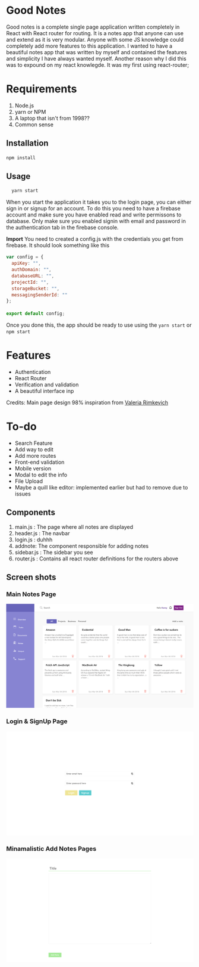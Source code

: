 # Good Notes

Good notes is a complete single page application written completely in React with React router for routing.
It is a notes app that anyone can use and extend as it is very modular. Anyone with some JS knowledge could completely add more features to this application. I wanted to have a beautiful notes app that was written by myself and contained the features and simplicity I have always wanted myself. Another reason why I did this was to expound on my react knowlegde. It was my first using react-router;

# Requirements

1.  Node.js
2.  yarn or NPM
3.  A laptop that isn't from 1998??
4.  Common sense

## Installation

```javascript
npm install
```

## Usage

```javascript
  yarn start
```

When you start the application it takes you to the login page, you can either sign in or signup for an account. To do this you need to have
a firebase account and make sure you have enabled read and write permissons to database. Only make sure you enabled signin with email and password
in the authentication tab in the firebase console.

**Import**
You need to created a config.js with the credentials you get from firebase.
It should look something like this

```javascript
var config = {
  apiKey: "",
  authDomain: "",
  databaseURL: "",
  projectId: "",
  storageBucket: "",
  messagingSenderId: ""
};

export default config;
```

Once you done this, the app should be ready to use using the `yarn start` or `npm start`

# Features

* Authentication
* React Router
* Verification and validation
* A beautiful interface inp

Credits: Main page design 98% inspiration from [Valeria Rimkevich](https://dribbble.com/shots/3603745-Notes-screen)

# To-do

* Search Feature
* Add way to edit
* Add more routes
* Front-end validation
* Mobile version
* Modal to edit the info
* File Upload
* Maybe a quill like editor: implemented earlier but had to remove due to issues

## Components

1.  main.js : The page where all notes are displayed
2.  header.js : The navbar
3.  login.js : duhhh
4.  addnote: The component responsible for adding notes
5.  sidebar.js : The sidebar you see
6.  router.js : Contains all react router definitions for the routers above

## Screen shots

### Main Notes Page

![First Image](./images/main-page.png)

### Login & SignUp Page

![](./images/loginsignup.png)

### Minamalistic Add Notes Pages

![](./images/addnotespage.png)
